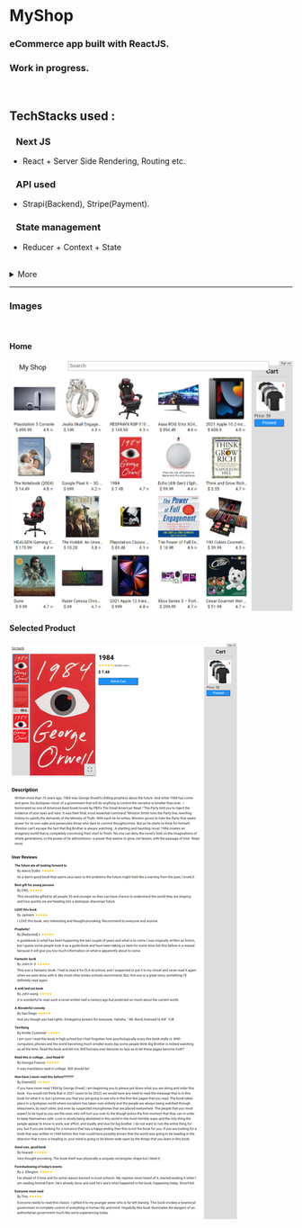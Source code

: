 # MyShop
### eCommerce app built with ReactJS.
### Work in progress.


<br />

## TechStacks used :

### &nbsp;&nbsp; Next JS
- React + Server Side Rendering, Routing etc.
### &nbsp;&nbsp; API used
- Strapi(Backend), Stripe(Payment).
### &nbsp;&nbsp; State management
- Reducer + Context + State

<br />
<details>
<summary>More</summary>

#### Hooks used
- useReduce(Redux like), useContext, useState, useEffect.
#### Custom Hooks used
- useFetch.
#### API caller
- Axios, Fetch.
#### Styling
- CSS - modules per file.

  <!-- HOC, portals, react render (Check out 1tab) -->

</details>


<!-- Follow D:/Sh.../How to Get a Job as a ReactJS Developer in 2021.txt -->
<!-- <br /> -->

---

### Images
<br />

<!-- ![main](./images/readme/main.png) -->
#### Home
![products](./public/assets/images/readme/prod.png)

#### Selected Product
![selectedProduct](./public/assets/images/readme/selectedProd.png)

<!-- #### Payment/Stripe page -->
<!-- #### Login page -->
